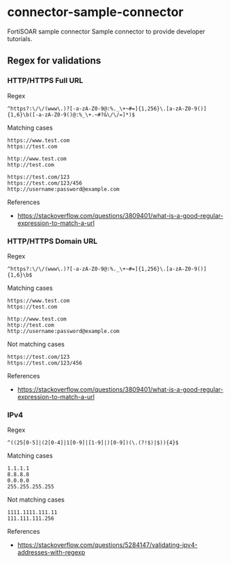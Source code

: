 # connector-sample-connector

FortiSOAR sample connector
Sample connector to provide developer tutorials.

## Regex for validations

### HTTP/HTTPS Full URL

Regex

```regex
^https?:\/\/(www\.)?[-a-zA-Z0-9@:%._\+~#=]{1,256}\.[a-zA-Z0-9()]{1,6}\b([-a-zA-Z0-9()@:%_\+.~#?&\/\/=]*)$
```

Matching cases

```text
https://www.test.com
https://test.com

http://www.test.com
http://test.com

https://test.com/123
https://test.com/123/456
http://username:password@example.com
```

References

- <https://stackoverflow.com/questions/3809401/what-is-a-good-regular-expression-to-match-a-url>

### HTTP/HTTPS Domain URL

Regex

```regex
^https?:\/\/(www\.)?[-a-zA-Z0-9@:%._\+~#=]{1,256}\.[a-zA-Z0-9()]{1,6}\b$
```

Matching cases

```text
https://www.test.com
https://test.com

http://www.test.com
http://test.com
http://username:password@example.com
```

Not matching cases

```text
https://test.com/123
https://test.com/123/456
```

References

- <https://stackoverflow.com/questions/3809401/what-is-a-good-regular-expression-to-match-a-url>

### IPv4

Regex

```regex
^((25[0-5]|(2[0-4]|1[0-9]|[1-9]|)[0-9])(\.(?!$)|$)){4}$
```

Matching cases

```text
1.1.1.1
8.8.8.8
0.0.0.0
255.255.255.255
```

Not matching cases

```text
1111.1111.111.11
111.111.111.256
```

References

- <https://stackoverflow.com/questions/5284147/validating-ipv4-addresses-with-regexp>
